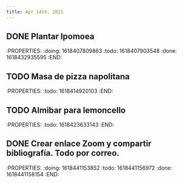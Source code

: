 ```yaml
---
title: Apr 14th, 2021
---
```


## DONE Plantar Ipomoea
:PROPERTIES:
:doing: 1618407809863
:todo: 1618407903548
:done: 1618432935595
:END:
## TODO Masa de pizza napolitana
:PROPERTIES:
:todo: 1618414920103
:END:
## TODO Almibar para lemoncello
:PROPERTIES:
:todo: 1618423633143
:END:
## DONE Crear enlace Zoom y compartir bibliografía. Todo por correo.
:PROPERTIES:
:doing: 1618441153852
:todo: 1618441156972
:done: 1618441158154
:END:
